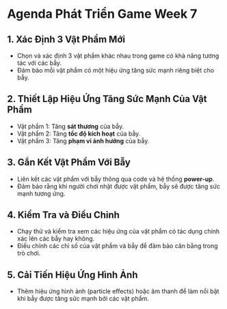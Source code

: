 # Agenda Phát Triển Game Week 7

## 1. Xác Định 3 Vật Phẩm Mới

- Chọn và xác định 3 vật phẩm khác nhau trong game có khả năng tương tác với các bẫy.
- Đảm bảo mỗi vật phẩm có một hiệu ứng tăng sức mạnh riêng biệt cho bẫy.

## 2. Thiết Lập Hiệu Ứng Tăng Sức Mạnh Của Vật Phẩm

- Vật phẩm 1: Tăng **sát thương** của bẫy.
- Vật phẩm 2: Tăng **tốc độ kích hoạt** của bẫy.
- Vật phẩm 3: Tăng **phạm vi ảnh hưởng** của bẫy.

## 3. Gắn Kết Vật Phẩm Với Bẫy

- Liên kết các vật phẩm với bẫy thông qua code và hệ thống **power-up**.
- Đảm bảo rằng khi người chơi nhặt được vật phẩm, bẫy sẽ được tăng sức mạnh tương ứng.

## 4. Kiểm Tra và Điều Chỉnh

- Chạy thử và kiểm tra xem các hiệu ứng của vật phẩm có tác dụng chính xác lên các bẫy hay không.
- Điều chỉnh các chỉ số của vật phẩm và bẫy để đảm bảo cân bằng trong trò chơi.

## 5. Cải Tiến Hiệu Ứng Hình Ảnh

- Thêm hiệu ứng hình ảnh (particle effects) hoặc âm thanh để làm nổi bật khi bẫy được tăng sức mạnh bởi các vật phẩm.
